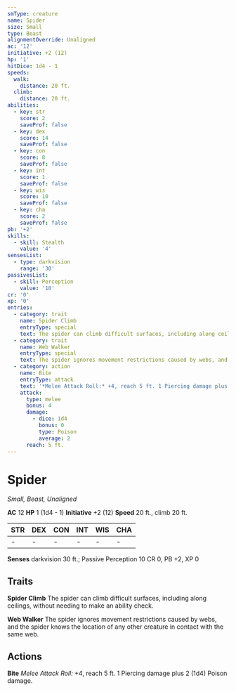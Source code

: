 ```yaml
---
smType: creature
name: Spider
size: Small
type: Beast
alignmentOverride: Unaligned
ac: '12'
initiative: +2 (12)
hp: '1'
hitDice: 1d4 - 1
speeds:
  walk:
    distance: 20 ft.
  climb:
    distance: 20 ft.
abilities:
  - key: str
    score: 2
    saveProf: false
  - key: dex
    score: 14
    saveProf: false
  - key: con
    score: 8
    saveProf: false
  - key: int
    score: 1
    saveProf: false
  - key: wis
    score: 10
    saveProf: false
  - key: cha
    score: 2
    saveProf: false
pb: '+2'
skills:
  - skill: Stealth
    value: '4'
sensesList:
  - type: darkvision
    range: '30'
passivesList:
  - skill: Perception
    value: '10'
cr: '0'
xp: '0'
entries:
  - category: trait
    name: Spider Climb
    entryType: special
    text: The spider can climb difficult surfaces, including along ceilings, without needing to make an ability check.
  - category: trait
    name: Web Walker
    entryType: special
    text: The spider ignores movement restrictions caused by webs, and the spider knows the location of any other creature in contact with the same web.
  - category: action
    name: Bite
    entryType: attack
    text: '*Melee Attack Roll:* +4, reach 5 ft. 1 Piercing damage plus 2 (1d4) Poison damage.'
    attack:
      type: melee
      bonus: 4
      damage:
        - dice: 1d4
          bonus: 0
          type: Poison
          average: 2
      reach: 5 ft.
---
```


# Spider
*Small, Beast, Unaligned*

**AC** 12
**HP** 1 (1d4 - 1)
**Initiative** +2 (12)
**Speed** 20 ft., climb 20 ft.

| STR | DEX | CON | INT | WIS | CHA |
| --- | --- | --- | --- | --- | --- |
| - | - | - | - | - | - |

**Senses** darkvision 30 ft.; Passive Perception 10
CR 0, PB +2, XP 0

## Traits

**Spider Climb**
The spider can climb difficult surfaces, including along ceilings, without needing to make an ability check.

**Web Walker**
The spider ignores movement restrictions caused by webs, and the spider knows the location of any other creature in contact with the same web.

## Actions

**Bite**
*Melee Attack Roll:* +4, reach 5 ft. 1 Piercing damage plus 2 (1d4) Poison damage.
